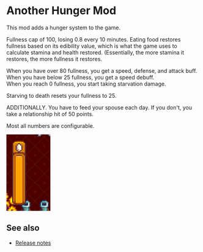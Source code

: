 ﻿# Another Hunger Mod
This mod adds a hunger system to the game.

Fullness cap of 100, losing 0.8 every 10 minutes. Eating food restores fullness based on its
edibility value, which is what the game uses to calculate stamina and health restored.
(Essentially, the more stamina it restores, the more fullness it restores.

When you have over 80 fullness, you get a speed, defense, and attack buff.  
When you have below 25 fullness, you get a speed debuff.  
When you reach 0 fullness, you start taking starvation damage.

Starving to death resets your fullness to 25.

ADDITIONALLY. You have to feed your spouse each day. If you don't, you take a relationship hit of
50 points.

Most all numbers are configurable.

![](screenshot.png)

## See also
* [Release notes](release-notes.md)
